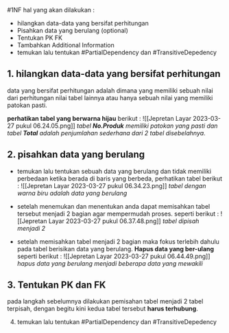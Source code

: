 #1NF 
hal yang akan dilakukan :
- hilangkan data-data yang bersifat perhitungan
- Pisahkan data yang berulang (optional)
-   Tentukan PK FK
-   Tambahkan Additional Information
- temukan lalu tentukan #PartialDependency dan #TransitiveDepedency

## 1. hilangkan data-data yang bersifat perhitungan
data yang bersifat perhitungan adalah dimana yang memiliki sebuah nilai dari perhitungan nilai tabel lainnya atau hanya sebuah nilai yang memiliki patokan pasti.

**perhatikan tabel yang berwarna hijau** berikut :
![[Jepretan Layar 2023-03-27 pukul 06.24.05.png]]
*tabel **No.Produk** memiliki patokan yang pasti dan tabel **Total** adalah penjumlahan sederhana dari 2 tabel disebelahnya*.

## 2. pisahkan data yang berulang

- temukan lalu tentukan sebuah data yang berulang dan tidak memiliki perbedaan ketika berada di baris yang berbeda, perhatikan tabel berikut :
![[Jepretan Layar 2023-03-27 pukul 06.34.23.png]]
*tabel dengan warna biru adalah data yang berulang*

- setelah menemukan dan menentukan anda dapat memisahkan tabel tersebut menjadi 2 bagian agar mempermudah proses. seperti berikut :
![[Jepretan Layar 2023-03-27 pukul 06.37.48.png]]
*tabel dipisah menjadi 2*

- setelah memisahkan tabel menjadi 2 bagian maka fokus terlebih dahulu pada tabel  berisikan data yang berulang.
**Hapus data yang ber-ulang** seperti berikut : 
![[Jepretan Layar 2023-03-27 pukul 06.44.49.png]]
*hapus data yang berulang menjadi beberapa data yang mewakili*

## 3. Tentukan PK dan FK
pada langkah sebelumnya dilakukan pemisahan tabel menjadi 2 tabel terpisah, dengan begitu kini kedua tabel tersebut **harus terhubung**.


4. temukan lalu tentukan #PartialDependency dan #TransitiveDepedency